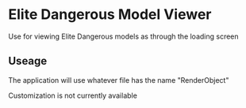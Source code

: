 # Elite Dangerous Model Viewer
Use for viewing Elite Dangerous models as through the loading screen
## Useage
The application will use whatever file has the name "RenderObject"

Customization is not currently available